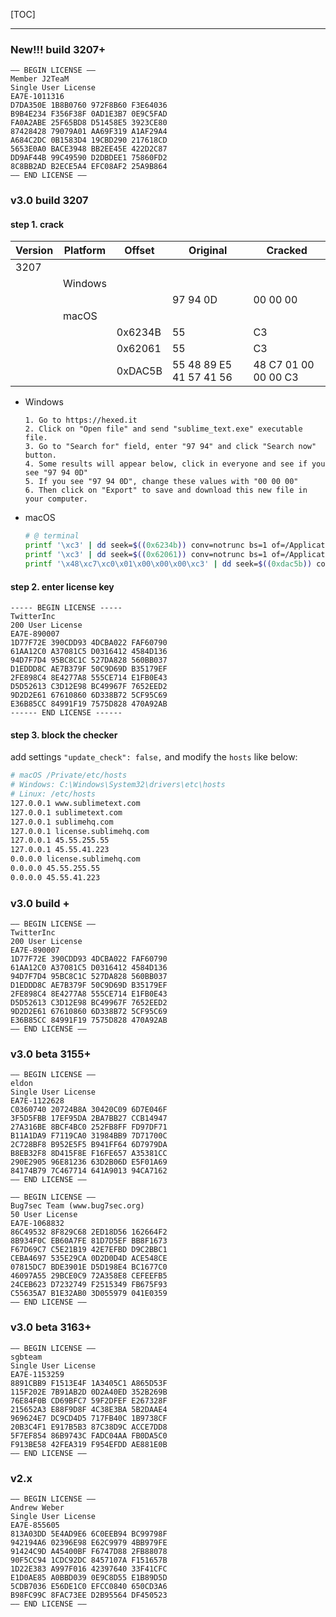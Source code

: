 
[TOC]

---

### New!!! build 3207+

```
—– BEGIN LICENSE —–
Member J2TeaM
Single User License
EA7E-1011316
D7DA350E 1B8B0760 972F8B60 F3E64036
B9B4E234 F356F38F 0AD1E3B7 0E9C5FAD
FA0A2ABE 25F65BD8 D51458E5 3923CE80
87428428 79079A01 AA69F319 A1AF29A4
A684C2DC 0B1583D4 19CBD290 217618CD
5653E0A0 BACE3948 BB2EE45E 422D2C87
DD9AF44B 99C49590 D2DBDEE1 75860FD2
8C8BB2AD B2ECE5A4 EFC08AF2 25A9B864
—— END LICENSE ——
```

### v3.0 build 3207

#### step 1. crack

| Version | Platform | Offset | Original | Cracked |
| --- | --- | --- | --- | --- |
| 3207 |  |  |  |  |
|  | Windows |  |  |  |
|  |  |  | 97 94 0D | 00 00 00 |
|  | macOS |  |  |  |
|  |  | 0x6234B | 55 | C3 |
|  |  | 0x62061 | 55 | C3 |
|  |  | 0xDAC5B | 55 48 89 E5 41 57 41 56 | 48 C7 01 00 00 00 C3 |

- Windows

    ```text
    1. Go to https://hexed.it
    2. Click on "Open file" and send "sublime_text.exe" executable file.
    3. Go to "Search for" field, enter "97 94" and click "Search now" button.
    4. Some results will appear below, click in everyone and see if you see "97 94 0D"
    5. If you see "97 94 0D", change these values with "00 00 00"
    6. Then click on "Export" to save and download this new file in your computer.
    ```

- macOS

    ```bash
    # @ terminal
    printf '\xc3' | dd seek=$((0x6234b)) conv=notrunc bs=1 of=/Applications/Sublime\ Text.app/Contents/MacOS/Sublime\ Text
    printf '\xc3' | dd seek=$((0x62061)) conv=notrunc bs=1 of=/Applications/Sublime\ Text.app/Contents/MacOS/Sublime\ Text
    printf '\x48\xc7\xc0\x01\x00\x00\x00\xc3' | dd seek=$((0xdac5b)) conv=notrunc bs=1 of=/Applications/Sublime\ Text.app/Contents/MacOS/Sublime\ Text
    ```

#### step 2. enter license key

```
----- BEGIN LICENSE -----
TwitterInc
200 User License
EA7E-890007
1D77F72E 390CDD93 4DCBA022 FAF60790
61AA12C0 A37081C5 D0316412 4584D136
94D7F7D4 95BC8C1C 527DA828 560BB037
D1EDDD8C AE7B379F 50C9D69D B35179EF
2FE898C4 8E4277A8 555CE714 E1FB0E43
D5D52613 C3D12E98 BC49967F 7652EED2
9D2D2E61 67610860 6D338B72 5CF95C69
E36B85CC 84991F19 7575D828 470A92AB
------ END LICENSE ------
```

#### step 3. block the checker

add settings `"update_check": false,` and modify the `hosts` like below:

```bash
# macOS /Private/etc/hosts
# Windows: C:\Windows\System32\drivers\etc\hosts
# Linux: /etc/hosts
127.0.0.1 www.sublimetext.com
127.0.0.1 sublimetext.com
127.0.0.1 sublimehq.com
127.0.0.1 license.sublimehq.com
127.0.0.1 45.55.255.55
127.0.0.1 45.55.41.223
0.0.0.0 license.sublimehq.com
0.0.0.0 45.55.255.55
0.0.0.0 45.55.41.223
```

### v3.0 build +

```
—– BEGIN LICENSE —–
TwitterInc
200 User License
EA7E-890007
1D77F72E 390CDD93 4DCBA022 FAF60790
61AA12C0 A37081C5 D0316412 4584D136
94D7F7D4 95BC8C1C 527DA828 560BB037
D1EDDD8C AE7B379F 50C9D69D B35179EF
2FE898C4 8E4277A8 555CE714 E1FB0E43
D5D52613 C3D12E98 BC49967F 7652EED2
9D2D2E61 67610860 6D338B72 5CF95C69
E36B85CC 84991F19 7575D828 470A92AB
—— END LICENSE ——
```

### v3.0 beta 3155+

```
—– BEGIN LICENSE —–
eldon
Single User License
EA7E-1122628
C0360740 20724B8A 30420C09 6D7E046F
3F5D5FBB 17EF95DA 2BA7BB27 CCB14947
27A316BE 8BCF4BC0 252FB8FF FD97DF71
B11A1DA9 F7119CA0 31984BB9 7D71700C
2C728BF8 B952E5F5 B941FF64 6D7979DA
B8EB32F8 8D415F8E F16FE657 A35381CC
290E2905 96E81236 63D2B06D E5F01A69
84174B79 7C467714 641A9013 94CA7162
—— END LICENSE ——

—– BEGIN LICENSE —–
Bug7sec Team (www.bug7sec.org)
50 User License
EA7E-1068832
86C49532 8F829C68 2ED18D56 162664F2
8B934F0C EB60A7FE 81D7D5EF BB8F1673
F67D69C7 C5E21B19 42E7EFBD D9C2BBC1
CEBA4697 535E29CA 0D2D0D4D ACE548CE
07815DC7 BDE3901E D5D198E4 BC1677C0
46097A55 29BCE0C9 72A358E8 CEFEEFB5
24CEB623 D7232749 F2515349 FB675F93
C55635A7 B1E32AB0 3D055979 041E0359
—— END LICENSE ——
```

### v3.0 beta 3163+

```
—– BEGIN LICENSE —–
sgbteam
Single User License
EA7E-1153259
8891CBB9 F1513E4F 1A3405C1 A865D53F
115F202E 7B91AB2D 0D2A40ED 352B269B
76E84F0B CD69BFC7 59F2DFEF E267328F
215652A3 E88F9D8F 4C38E3BA 5B2DAAE4
969624E7 DC9CD4D5 717FB40C 1B9738CF
20B3C4F1 E917B5B3 87C38D9C ACCE7DD8
5F7EF854 86B9743C FADC04AA FB0DA5C0
F913BE58 42FEA319 F954EFDD AE881E0B
—— END LICENSE ——
```

### v2.x

```
—– BEGIN LICENSE —–
Andrew Weber
Single User License
EA7E-855605
813A03DD 5E4AD9E6 6C0EEB94 BC99798F
942194A6 02396E98 E62C9979 4BB979FE
91424C9D A45400BF F6747D88 2FB88078
90F5CC94 1CDC92DC 8457107A F151657B
1D22E383 A997F016 42397640 33F41CFC
E1D0AE85 A0BBD039 0E9C8D55 E1B89D5D
5CDB7036 E56DE1C0 EFCC0840 650CD3A6
B98FC99C 8FAC73EE D2B95564 DF450523
—— END LICENSE ——
```
